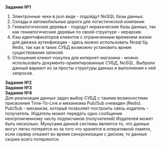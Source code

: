 **Задание №1**   
1. Электронные чеки в json виде - подойдут NoSQL базы данных.  
2. Склады и автомобильные дороги для логистической компании  
3. Генеалогические деревья - пододут иерахические базы данных, так как гениалогические деревья по своей структуре - иерархия.  
4. Кэш идентификаторов клиентов с ограниченным временем жизни для движка аутенфикации - здесь можно использовать Nosql бд Redis, так как в таких СУБД возможно установить время существования записей.
5. Отношения клиент-покупка для интернет-магазина - можно использовать документо-ориентированные СУБД, NoSQL. Выбрали данный вариант из за просты структуры данных и выполнения к ней запросов.

**Задание №2**   
**Задание №3**   
**Задание №4**   
Для реализации данных задач выбор СУБД с такими возмоностями присвоения Time-To-Live и механизма Pub/Sub очевиден (Redis). Pub/Sub - механизм, который позволяет построить связь издатель - получатель. Издатель может передать одно сообщение неогрпниченному числу подписчиков (получателей) Издателей может быть несколько. Мунусами данной системы является то, что данные могут легко потерятся из за того что хранятся в оперативной памяти, если сервер откажет во время синхронизации с диском, то данные скорее всего потеряются.
